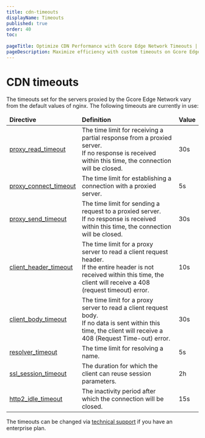 ```yaml
---
title: cdn-timeouts
displayName: Timeouts
published: true
order: 40
toc:
   
pageTitle: Optimize CDN Performance with Gcore Edge Network Timeouts | Gcore 
pageDescription: Maximize efficiency with custom timeouts on Gcore Edge Network's proxied servers.
---
```

# CDN timeouts

The timeouts set for the servers proxied by the Gcore Edge Network vary from the default values of nginx. The following timeouts are currently in use:

<table>
<thead>
<tr>
<td><b>Directive</b></td>
<td><b>Definition</b></td>
<td><b>Value</b></td>
</tr>
</thead>
<tbody>
<tr>
<td><a href="https://nginx.org/en/docs/http/ngx_http_proxy_module.html#proxy_read_timeout" target="_blank">proxy_read_timeout</a></td>
<td style="text-align: left">The time limit for receiving a partial response from a proxied server.<br> If no response is received within this time, the connection will be closed.</td>
<td>30s</td>
</tr>
<tr>
<td><a href="https://nginx.org/en/docs/http/ngx_http_proxy_module.html#proxy_connect_timeout" target="_blank">proxy_connect_timeout</a></td>
<td style="text-align: left">The time limit for establishing a connection with a proxied server.</td>
<td>5s</td>
</tr>
<tr>
<td><a href="https://nginx.org/en/docs/http/ngx_http_proxy_module.html#proxy_send_timeout" target="_blank">proxy_send_timeout</a></td>
<td style="text-align: left">The time limit for sending a request to a proxied server.<br> If no response is received within this time, the connection will be closed.</td>
<td>30s</td>
</tr>
<tr>
<td><a href="https://nginx.org/en/docs/http/ngx_http_core_module.html#client_header_timeout" target="_blank">client_header_timeout</a></td>
<td style="text-align: left">The time limit for a proxy server to read a client request header.<br> If the entire header is not received within this time, the client will receive a 408 (request timeout) error.</td>
<td>10s</td>
</tr>
<tr>
<td><a href="https://nginx.org/en/docs/http/ngx_http_core_module.html#client_body_timeout" target="_blank">client_body_timeout</a></td>
<td style="text-align: left">The time limit for a proxy server to read a client request body.<br> If no data is sent within this time, the client will receive a 408 (Request Time-out) error.</td>
<td>30s</td>
</tr>
<tr>
<td><a href="https://nginx.org/en/docs/http/ngx_http_core_module.html#resolver_timeout" target="_blank">resolver_timeout</a></td>
<td style="text-align: left">The time limit for resolving a name.</td>
<td>5s</td>
</tr>
<tr>
<td><a href="https://nginx.org/en/docs/http/ngx_http_ssl_module.html#ssl_session_timeout" target="_blank">ssl_session_timeout</a></td>
<td style="text-align: left">The duration for which the client can reuse session parameters.</td>
<td>2h</td>
</tr>
<tr>
<td><a href="https://nginx.org/en/docs/http/ngx_http_v2_module.html#http2_idle_timeout" target="_blank">http2_idle_timeout</a></td>
<td style="text-align: left">The inactivity period after which the connection will be closed.</td>
<td>15s</td>
</tr>
</tbody>
</table>

The timeouts can be changed via [technical support](mailto:support@gcore.com) if you have an enterprise plan.
